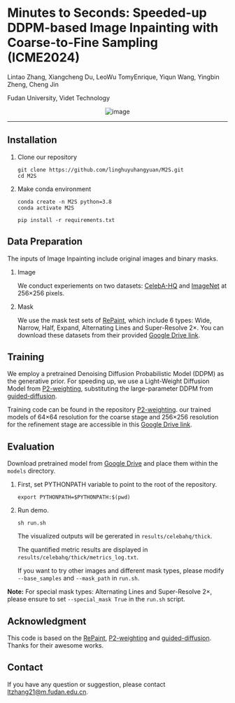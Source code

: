 # Minutes to Seconds: Speeded-up DDPM-based Image Inpainting with Coarse-to-Fine Sampling (ICME2024)

Lintao Zhang, Xiangcheng Du, LeoWu TomyEnrique, Yiqun Wang, Yingbin Zheng, Cheng Jin

Fudan University, Videt Technology

<div style="text-align:center">
    <img src="assets/fig.png" alt="image" />
</div>

---



## Installation

1. Clone our repository

   ```
   git clone https://github.com/linghuyuhangyuan/M2S.git
   cd M2S
   ```

2. Make conda environment

   ```
   conda create -n M2S python=3.8
   conda activate M2S
   ```

   ```
   pip install -r requirements.txt
   ```



## Data Preparation

The inputs of Image Inpainting include original images and binary masks.

1. Image

   We conduct experiements on two datasets: [CelebA-HQ](https://www.kaggle.com/datasets/badasstechie/celebahq-resized-256x256)  and [ImageNet](https://www.kaggle.com/datasets/dimensi0n/imagenet-256) at 256×256 pixels.

2. Mask

   We use the mask test sets of [RePaint](https://github.com/andreas128/RePaint), which include 6 types: Wide, Narrow, Half, Expand, Alternating Lines and Super-Resolve 2×. You can download these datasets from their provided [Google Drive link](https://drive.google.com/uc?id=1Q_dxuyI41AAmSv9ti3780BwaJQqwvwMv).



## Training

We employ a pretrained Denoising Diffusion Probabilistic Model (DDPM) as the generative prior. For speeding up, we use a Light-Weight Diffusion Model from [P2-weighting](https://github.com/jychoi118/P2-weighting), substituting the large-parameter DDPM from [guided-diffusion](https://github.com/openai/guided-diffusion).

Training code can be found in the repository [P2-weighting](https://github.com/jychoi118/P2-weighting). our trained models of 64×64 resolution for the coarse stage and 256×256 resolution for the refinement stage are accessible in this [Google Drive link](https://drive.google.com/drive/folders/1PR87Kt5WmmFzutSvFS99UVtBNgXomTI1?usp=sharing).



## Evaluation

Download pretrained model from [Google Drive](https://drive.google.com/drive/folders/1PR87Kt5WmmFzutSvFS99UVtBNgXomTI1?usp=sharing) and place them within the `models` directory.

1. First, set PYTHONPATH variable to point to the root of the repository.

   ```
   export PYTHONPATH=$PYTHONPATH:$(pwd)
   ```

2. Run demo.

   ```
   sh run.sh
   ```

   The visualized outputs will be gererated in ```results/celebahq/thick```.

   The quantified metric results are displayed in ```results/celebahq/thick/metrics_log.txt```. 


   If you want to try other images and different mask types, please modify `--base_samples` and `--mask_path` in `run.sh`.

**Note:** For special mask types: Alternating Lines and Super-Resolve 2×, please ensure to set `--special_mask True` in the `run.sh` script.



## Acknowledgment

This code is based on the [RePaint](https://github.com/andreas128/RePaint),  [P2-weighting](https://github.com/jychoi118/P2-weighting) and [guided-diffusion](https://github.com/openai/guided-diffusion). Thanks for their awesome works.



## Contact

If you have any question or suggestion, please contact ltzhang21@m.fudan.edu.cn.